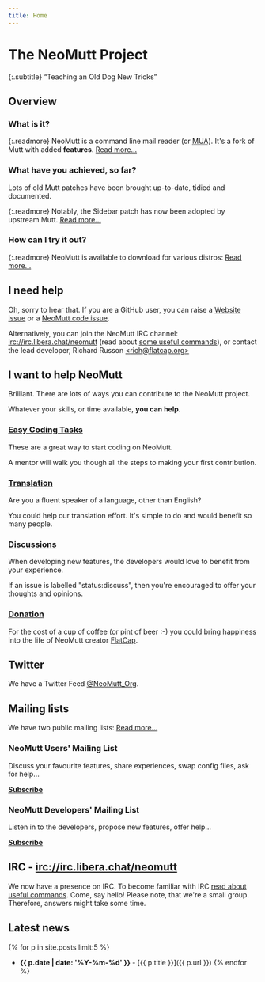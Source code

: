 ```yaml
---
title: Home
---
```


# The NeoMutt Project

{:.subtitle}
“Teaching an Old Dog New Tricks”

## Overview

### What is it?

{:.readmore}
NeoMutt is a command line mail reader (or <abbr title="Mail User Agent">MUA</abbr>).
It's a fork of Mutt with added **features**.
[Read more...](about.html)

### What have you achieved, so far?

Lots of old Mutt patches have been brought up-to-date, tidied and documented.

{:.readmore}
Notably, the Sidebar patch has now been adopted by upstream Mutt.
[Read more...](feature.html)

### How can I try it out?

{:.readmore}
NeoMutt is available to download for various distros:
[Read more...](distro.html)

## I need help

Oh, sorry to hear that. If you are a GitHub user, you can raise a
[Website issue](https://github.com/neomutt/neomutt.github.io/issues) or a
[NeoMutt code issue](https://github.com/neomutt/neomutt/issues).

Alternatively, you can join the NeoMutt IRC channel:
[irc://irc.libera.chat/neomutt](irc://irc.libera.chat/neomutt)
(read about [some useful commands](/run/irc)), or contact the lead
developer, Richard&nbsp;Russon&nbsp;[&lt;rich@flatcap.org&gt;](mailto:rich@flatcap.org)

## I want to help NeoMutt

Brilliant. There are lots of ways you can contribute to the NeoMutt project.

Whatever your skills, or time available, **you can help**.

### [Easy Coding Tasks](/dev/easy-tasks)

These are a great way to start coding on NeoMutt.

A mentor will walk you though all the steps to making your first contribution.

### [Translation](/translate)

Are you a fluent speaker of a language, other than English?

You could help our translation effort.  It's simple to do and would benefit so many people.

### [Discussions](https://github.com/neomutt/neomutt/issues?q=is:issue+is:open+sort:updated-desc+label:status:discuss)

When developing new features, the developers would love to benefit from your experience.

If an issue is labelled "status:discuss", then you're encouraged to offer your thoughts and opinions.

### [Donation](https://www.paypal.me/russon/)

For the cost of a cup of coffee (or pint of beer :-)
you could bring happiness into the life of NeoMutt creator [FlatCap](https://github.com/flatcap).

## Twitter

We have a Twitter Feed [@NeoMutt_Org](https://twitter.com/NeoMutt_Org).

## Mailing lists

We have two public mailing lists: <a class="rm" href="/2016/08/17/news">Read more...</a>

### NeoMutt Users' Mailing List

Discuss your favourite features, share experiences, swap config files, ask for help...

[**Subscribe**](http://mailman.neomutt.org/mailman/listinfo/neomutt-users-neomutt.org)

### NeoMutt Developers' Mailing List

Listen in to the developers, propose new features, offer help...

[**Subscribe**](http://mailman.neomutt.org/mailman/listinfo/neomutt-devel-neomutt.org)

## IRC - [irc://irc.libera.chat/neomutt](irc://irc.libera.chat/neomutt)

We now have a presence on IRC. To become familiar with IRC
[read about useful commands](/run/irc). Come, say hello! Please
note, that we're a small group. Therefore, answers might take some time.

## Latest news

{% for p in site.posts limit:5 %}
- **{{ p.date | date: '%Y-%m-%d' }}** - [{{ p.title }}]({{ p.url }})
{% endfor %}
